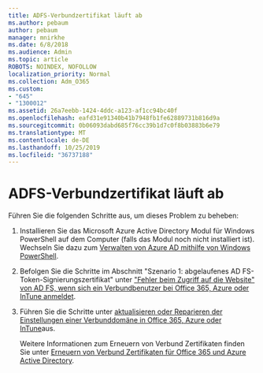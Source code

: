 ```yaml
---
title: ADFS-Verbundzertifikat läuft ab
ms.author: pebaum
author: pebaum
manager: mnirkhe
ms.date: 6/8/2018
ms.audience: Admin
ms.topic: article
ROBOTS: NOINDEX, NOFOLLOW
localization_priority: Normal
ms.collection: Adm_O365
ms.custom:
- "645"
- "1300012"
ms.assetid: 26a7eebb-1424-4ddc-a123-af1cc94bc40f
ms.openlocfilehash: eafd31e91340b41b7948fb1fe62889731b816d9a
ms.sourcegitcommit: 0b06093dabd685f76cc39b1d7c0f8b03883b6e79
ms.translationtype: MT
ms.contentlocale: de-DE
ms.lasthandoff: 10/25/2019
ms.locfileid: "36737188"
---
```

# <a name="adfs-federation-certificate-expiring"></a>ADFS-Verbundzertifikat läuft ab

Führen Sie die folgenden Schritte aus, um dieses Problem zu beheben:
  
1. Installieren Sie das Microsoft Azure Active Directory Modul für Windows PowerShell auf dem Computer (falls das Modul noch nicht installiert ist). Wechseln Sie dazu zum [Verwalten von Azure AD mithilfe von Windows PowerShell](https://aka.ms/aadposh).

2. Befolgen Sie die Schritte im Abschnitt "Szenario 1: abgelaufenes AD FS-Token-Signierungszertifikat" unter ["Fehler beim Zugriff auf die Website" von AD FS, wenn sich ein Verbundbenutzer bei Office 365, Azure oder InTune anmeldet](https://support.microsoft.com/help/2713898/there-was-a-problem-accessing-the-site-error-from-ad-fs-when-a-federat).

3. Führen Sie die Schritte unter [aktualisieren oder Reparieren der Einstellungen einer Verbunddomäne in Office 365, Azure oder InTune](https://docs.microsoft.com/office365/troubleshoot/security/update-federated-domain-office-365)aus.

    Weitere Informationen zum Erneuern von Verbund Zertifikaten finden Sie unter [Erneuern von Verbund Zertifikaten für Office 365 und Azure Active Directory](https://docs.microsoft.com/azure/active-directory/connect/active-directory-aadconnect-o365-certs).

